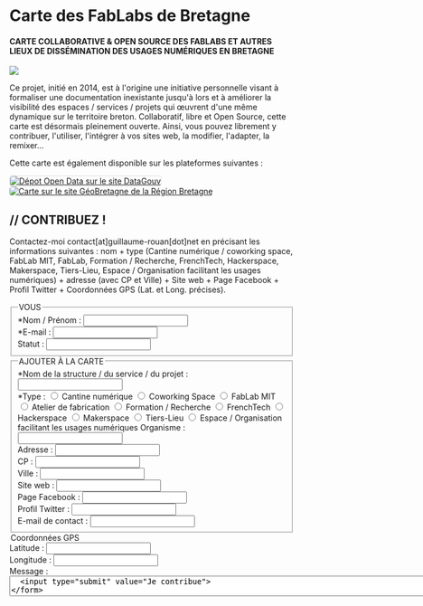 # Carte des FabLabs de Bretagne
#### CARTE COLLABORATIVE & OPEN SOURCE DES FABLABS ET AUTRES LIEUX DE DISSÉMINATION DES USAGES NUMÉRIQUES EN BRETAGNE
<img src="http://guillaume-rouan.net/blog/wp-content/uploads/2016/02/fablabzh_map.png" />

Ce projet, initié en 2014, est à l'origine une initiative personnelle visant à formaliser une documentation inexistante jusqu'à lors et à améliorer la visibilité des espaces / services / projets qui œuvrent d'une même dynamique sur le territoire breton. Collaboratif, libre et Open Source, cette carte est désormais pleinement ouverte. Ainsi, vous pouvez librement y contribuer, l'utiliser, l'intégrer à vos sites web, la modifier, l'adapter, la remixer&hellip;

Cette carte est également disponible sur les plateformes suivantes :

<a href="http://bit.ly/DataGouvFabLabs" target="_blank"><img src="http://guillaume-rouan.net/blog/wp-content/uploads/2016/03/datagouv_logo.png" alt="Dépot Open Data sur le site DataGouv" title="Accédez au dépôt sur le site DataGouv" style="border-radius:5px;margin-right:20px;border:1px solid #DDD;" /></a> <a href="http://bit.ly/GeoBretagneFabLabs" target="_blank"><img src="http://guillaume-rouan.net/blog/wp-content/uploads/2016/03/geobretagne_logo.png" alt="Carte sur le site GéoBretagne de la Région Bretagne" title="Accédez à la carte sur GéoBretagne" style="border-radius:5px;" /></a>

## // CONTRIBUEZ !

Contactez-moi contact[at]guillaume-rouan[dot]net en précisant les informations suivantes : nom + type (Cantine numérique / coworking space, FabLab MIT, FabLab, Formation / Recherche, FrenchTech, Hackerspace, Makerspace, Tiers-Lieu, Espace / Organisation facilitant les usages numériques) + adresse (avec CP et Ville) + Site web + Page Facebook + Profil Twitter + Coordonnées GPS (Lat. et Long. précises).

<form action="" method="post" style="">
  <fieldset>
    <legend>VOUS</legend>
    <label for="CONTACT-name">*Nom / Prénom : </label> <input id="CONTACT-name" type="text" name="contact_nom"><br />
    <label for="CONTACT-mail">*E-mail : </label> <input id="CONTACT-mail" type="text" name="contact_mail"><br />
    <label for="CONTACT-statut">Statut : </label> <input id="CONTACT-statut" type="text" name="contact-statut">
  </fieldset>
  <fieldset>
    <legend>AJOUTER À LA CARTE</legend>
    <label for="ETB-name">*Nom de la structure / du service / du projet : </label> <input id="ETB-name" type="text" name="_nom"><br />
    <label for="ETB-type">*Type : </label> 
        <input type="radio" name="_type" id="radio1"> <label for="radio1">Cantine numérique</label> 
        <input type="radio" name="_type" id="radio2"> <label for="radio2">Coworking Space</label> 
        <input type="radio" name="_type" id="radio3"> <label for="radio3">FabLab MIT</label> 
        <input type="radio" name="_type" id="radio4"> <label for="radio4">Atelier de fabrication</label> 
        <input type="radio" name="_type" id="radio5"> <label for="radio5">Formation / Recherche</label> 
        <input type="radio" name="_type" id="radio6"> <label for="radio6">FrenchTech</label> 
        <input type="radio" name="_type" id="radio7"> <label for="radio7">Hackerspace</label> 
        <input type="radio" name="_type" id="radio8"> <label for="radio8">Makerspace</label> 
        <input type="radio" name="_type" id="radio9"> <label for="radio9">Tiers-Lieu</label> 
        <input type="radio" name="_type" id="radio10"> <label for="radio10">Espace / Organisation facilitant les usages numériques</label>
    <label for="ETB-orga">Organisme : </label> <input id="ETB-orga" type="text" name="_organisme"><br />
    <label for="ETB-adr">Adresse : </label> <input id="ETB-adr" type="text" name="_adresse"><br />
    <label for="ETB-cp">CP : </label> <input id="ETB-cp" type="text" name="_cp"><br />
    <label for="ETB-ville">Ville : </label> <input id="ETB-ville" type="text" name="_ville"><br />
    <label for="ETB-web">Site web : </label> <input id="ETB-web" type="text" name="_web"><br />
    <label for="ETB-fb">Page Facebook : </label> <input id="ETB-fb" type="text" name="_facebook"><br />
    <label for="ETB-tw">Profil Twitter : </label> <input id="ETB-tw" type="text" name="_twitter"><br />
    <label for="ETB-mail">E-mail de contact : </label> <input id="ETB-mail" type="text" name="_mail"><br />
    </fieldset>
        <legend>Coordonnées GPS</legend>
        <label for="ETB-GPSlat">Latitude : </label> <input id="ETB-GPSlat" type="text" name="_GPSlat"><br />
        <label for="ETB-GPSlon">Longitude : </label> <input id="ETB-GPSlon" type="text" name="_GPSlon"><br />
    </fieldset>
  </fieldset>
  <label for="CONTACT-message">Message : </label><br />
  <textarea id="ECONTACT-message" name="contact_message" row="3" cols="100%">
  <input type="submit" value="Je contribue">
</form>

## // LE CODE

### fablabs_bzh_liste.php
Vous pouvez accéder à l'ensemble de ces références sous forme de liste. L'affichage vous permet ainsi de <b>trier</b> les différents éléments (par noms, par ville, par type...). Les sources sont les mêmes que pour la carte, ce qui garanti une mise à jour en temps réel !

### map_bzh_fablab.geojson
Données <b>GeoJSON</b> des FabLab, MakerSpace, HackerSpace, TiersLieu, Asso Usages numériques (...) de Bretagne.
Les EPN (Espaces Publics Numériques) ne sont pas pris en compte. Ce fichier peut être utilisé notamment dans le cadre de l'élaboration d'une cartographie OpenStreetMap de ces lieux.

## // ENCAPSULATION (Embed Code)

Pour intégrer cette carte à votre site web, copiez-collez ce code directement dans votre page : 
```html
<iframe width="800" height="600" src="http://guillaume-rouan.net/blog/fablabzh_map/fablabs_bretagne.php" name="Carte des FabLabs & Tiers-Lieux de Bretagne" style="border:0px;"></iframe>
```

Si vous êtes sur un CMS (Wordpress, Joomla, Drupal...), pensez à bien vous placer en mode HTML lors de l'ajout de ce code au sein de votre article, et non en mode visuel (ou aperçu). L'affichage optimal est de 800 x 600 pixels, ce qui vous permet de voir l'ensemble de la zone. Vous pouvez néanmoins paramétrer à votre goût : <code>width="100%"</code> pour un affichage en pleine largeur, complétez l'argument <code>style=""</code> pour modifier le rendu visuel (CSS)&hellip;

## // DÉMO

- Map plein écran : <a href="http://guillaume-rouan.net/blog/fablabzh_map/fablabs_bretagne.php" target="_blank">http://guillaume-rouan.net/blog/fablabzh_map/fablabs_bretagne.php</a>
- Intégration Wordpress : <a href="http://guillaume-rouan.net/blog/2015/10/10/carte-des-fablab-de-bretagne/" target="_blank">http://guillaume-rouan.net/blog/2015/10/10/carte-des-fablab-de-bretagne/</a>
- Liste des Fab Labs : <a href="http://guillaume-rouan.net/blog/fablabzh_map/fablabs_bzh_liste.php" target="_blank">http://guillaume-rouan.net/blog/fablabzh_map/fablabs_bzh_liste.php</a>

## // OUTILS UTILISÉS

Sources : &copy; Contributeurs de <a href="http://openstreetmap.org" target="_blank">OpenStreetMap</a> pour les données cartographiques de base + <a href="http://www.mapbox.com" target="_blank">Mapbox</a> pour le fond de carte + <a href="http://leafletjs.com/" target="_blank">Leaflet</a> pour rendre le tout interactif + <a href="http://arsenicpaca.fr/iconotheque-mediation-numerique/" target="_blank">ARSENIC</a> et <a href="http://www.fabfoundation.org" target="_blank">Fab Foundation</a> pour les images des icones.

## // LICENCE

Ces fichiers sont accessibles en <b>Open Data</b> sous Licence <a href="http://creativecommons.org/licenses/by/4.0/" target="_blank">CC BY</a>.<br />
Merci de faire mention d'auteur pour toute utilisation.<br />
Permalien du projet : <a href="http://grouan.github.io/bzh_fablab/" target="_blank">http://grouan.github.io/bzh_fablab/</a>

## // AUTEUR

**Guillaume ROUAN**<br />
<a href="http://guillaume-rouan.net/blog/" target="_blank">guillaume-rouan.net/blog/</a><br />
<a href="http://twitter.com/grouan" target="_blank">@grouan</a>

## // VERSIONS

### v.4 : Optimisations pour les Pages Github.io

### v.3 : fablabs_bretagne.php
+ Lien direct : le fichier <code>fablabs_bretagne.php</code> récupère automatiquement les sources et les images depuis le dépôt Github

+ Package <code>img</code> comprenant les images PNG des différents marqueurs et icones des réseaux sociaux.

+ Mêmes paramétrages que pour la v.1, et toujours fonctionnel sous CMS.

### v.2 : fablabs_bretagne.php
+ Carte dynamique plein écran, qui récupère les sources du fichier <code>map_bzh_fablab.geojson</code> et affiche automatiquement les marqueurs sur la map.

+ Mêmes paramétrages que pour la v.1, et toujours fonctionnel sous CMS.

### v.1 : fablabs_bretagne.html
Carte HTML en plein écran, pour intégration au sein de votre CMS en iframe (fonctionnel pour Wordpress). Cette carte comprend les librairies importées, ainsi que les paramétrages de la carte et l'affichage.
Mes paramètres de compte perso Mapbox sont à modifier avant intégration :
- <code>ACCESS_TOKEN = 'XXX';</code> : remplacer XXX par l'Access Token de votre compte <a href="http://www.mapbox.com/" target="_blank">Mapbox</a>,
- <code>L.tileLayer(MB_URL, {attribution: MB_ATTR, id: 'YYY' }).addTo(map);</code> : remplacer YYY par l'identifiant du fond de carte Mapbox que vous souhaitez utiliser.
